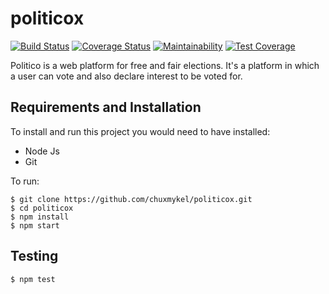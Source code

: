 # politicox
[![Build Status](https://travis-ci.com/chuxmykel/politicox.svg?branch=develop)](https://travis-ci.com/chuxmykel/politicox)  [![Coverage Status](https://coveralls.io/repos/github/chuxmykel/politicox/badge.svg?branch=ch-coverage-reporting-coveralls-164092737)](https://coveralls.io/github/chuxmykel/politicox?branch=ch-coverage-reporting-coveralls-164092737)  [![Maintainability](https://api.codeclimate.com/v1/badges/3c320fed0ad01c506274/maintainability)](https://codeclimate.com/github/chuxmykel/politicox/maintainability)  [![Test Coverage](https://api.codeclimate.com/v1/badges/3c320fed0ad01c506274/test_coverage)](https://codeclimate.com/github/chuxmykel/politicox/test_coverage)

Politico is a web platform for free and fair elections. It's a platform in which a user can vote and also declare interest to be voted for. 

## Requirements and Installation
To install and run this project you would need to have installed:
- Node Js
- Git

To run:
```
$ git clone https://github.com/chuxmykel/politicox.git
$ cd politicox
$ npm install
$ npm start
```
## Testing
```
$ npm test
```